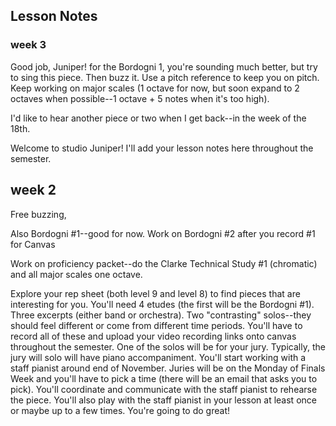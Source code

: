 ## Lesson Notes

### week 3

Good job, Juniper! for the Bordogni 1, you're sounding much better, but try to sing this piece. Then buzz it. Use a pitch reference to keep you on pitch. 
Keep working on major scales (1 octave for now, but soon expand to 2 octaves when possible--1 octave + 5 notes when it's too high). 

I'd like to hear another piece or two when I get back--in the week of the 18th. 



Welcome to studio Juniper! I'll add your lesson notes here throughout the semester.

## week 2

Free buzzing, 

Also Bordogni #1--good for now. Work on Bordogni #2 after you record #1 for Canvas

Work on proficiency packet--do the Clarke Technical Study #1 (chromatic) and all major scales one octave. 

Explore your rep sheet (both level 9 and level 8) to find pieces that are interesting for you. You'll need 4 etudes (the first will be the Bordogni #1). Three excerpts (either band or orchestra). Two "contrasting" solos--they should feel different or come from different time periods. You'll have to record all of these and upload your video recording links onto canvas throughout the semester. One of the solos will be for your jury. Typically, the jury will solo will have piano accompaniment. You'll start working with a staff pianist around end of November. Juries will be on the Monday of Finals Week and you'll have to pick a time (there will be an email that asks you to pick). You'll coordinate and communicate with the staff pianist to rehearse the piece. You'll also play with the staff pianist in your lesson at least once or maybe up to a few times. 
You're going to do great!
